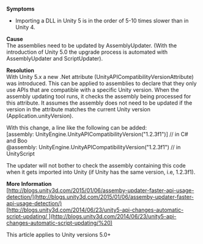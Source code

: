 
        

**Symptoms** 

*   Importing a DLL in Unity 5 is in the order of 5-10 times slower than in Unity 4.

**Cause**   
The assemblies need to be updated by AssemblyUpdater. (With the introduction of Unity 5.0 the upgrade process is automated with AssemblyUpdater and ScriptUpdater).  

**Resolution**   
With Unity 5.x a new .Net attribute (UnityAPICompatibilityVersionAttribute) was introduced. This can be applied to assemblies to declare that they only use APIs that are compatible with a specific Unity version. When the assembly updating tool runs, it checks the assembly being processed for this attribute. It assumes the assembly does not need to be updated if the version in the attribute matches the current Unity version (Application.unityVersion).

With this change, a line like the following can be added:  
[assembly: UnityEngine.UnityAPICompatibilityVersion("1.2.3f1")] // in C# and Boo  
@assembly: UnityEngine.UnityAPICompatibilityVersion("1.2.3f1") // in UnityScript  

The updater will not bother to check the assembly containing this code when it gets imported into Unity (if Unity has the same version, i.e, 1.2.3f1).

**More Information**   
[http://blogs.unity3d.com/2015/01/06/assemby-updater-faster-api-usage-detection/](http://blogs.unity3d.com/2015/01/06/assemby-updater-faster-api-usage-detection/)  
[http://blogs.unity3d.com/2014/06/23/unity5-api-changes-automatic-script-updating/ ](http://blogs.unity3d.com/2014/06/23/unity5-api-changes-automatic-script-updating/%20)

This article applies to Unity versions 5.0+

      